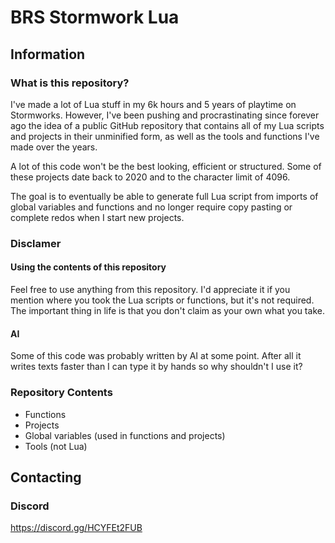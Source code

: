 # BRS Stormwork Lua

## Information

### What is this repository?
I've made a lot of Lua stuff in my 6k hours and 5 years of playtime on Stormworks. However, I've been pushing and procrastinating since forever ago the idea of a public GitHub repository that contains all of my Lua scripts and projects in their unminified form, as well as the tools and functions I've made over the years.

A lot of this code won't be the best looking, efficient or structured. Some of these projects date back to 2020 and to the character limit of 4096.

The goal is to eventually be able to generate full Lua script from imports of global variables and functions and no longer require copy pasting or complete redos when I start new projects.

### Disclamer
#### Using the contents of this repository
Feel free to use anything from this repository. I'd appreciate it if you mention where you took the Lua scripts or functions, but it's not required. The important thing in life is that you don't claim as your own what you take.
#### AI
Some of this code was probably written by AI at some point. After all it writes texts faster than I can type it by hands so why shouldn't I use it?

### Repository Contents
- Functions
- Projects
- Global variables (used in functions and projects)
- Tools (not Lua)

## Contacting
### Discord
https://discord.gg/HCYFEt2FUB